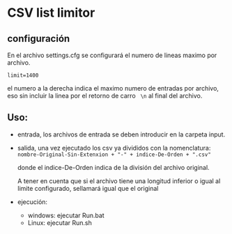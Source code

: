 # CSV list limitor
## configuración
En el archivo settings.cfg se configurará el numero de lineas maximo por archivo.

` limit=1400 ` 

el numero a la derecha indica el maximo numero de entradas por archivo, eso sin incluir la linea por el retorno de carro ` \n` al final del archivo.
## Uso:
- entrada, los archivos de entrada se deben introducir en la carpeta input.
- salida, una vez ejecutado los csv ya divididos con la nomenclatura: ` nombre-Original-Sin-Extenxion + "-" + indice-De-Orden + ".csv"`
  
  donde el indice-De-Orden indica de la división del archivo original. 

  A tener en cuenta que si el archivo tiene una longitud inferior o igual al limite configurado, sellamará igual que el original
- ejecución:
  - windows: ejecutar Run.bat
  - Linux: ejecutar Run.sh